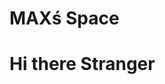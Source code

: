 <html>
<head>
  <h1>MAXś Space</h1>
<script src="https://cdn.onesignal.com/sdks/OneSignalSDK.js" async=""></script>
<script>
  window.OneSignal = window.OneSignal || [];
  OneSignal.push(function() {
    OneSignal.init({
      appId: "6e0ad72f-e507-4fb1-a6fc-70d2764e5d91",
    });
  });
</script>
</head>
<body>

<h1>Hi there Stranger</h1>
  
 
</body>
</html>
